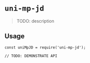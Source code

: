 # `uni-mp-jd`

> TODO: description

## Usage

```
const uniMpJD = require('uni-mp-jd');

// TODO: DEMONSTRATE API
```
